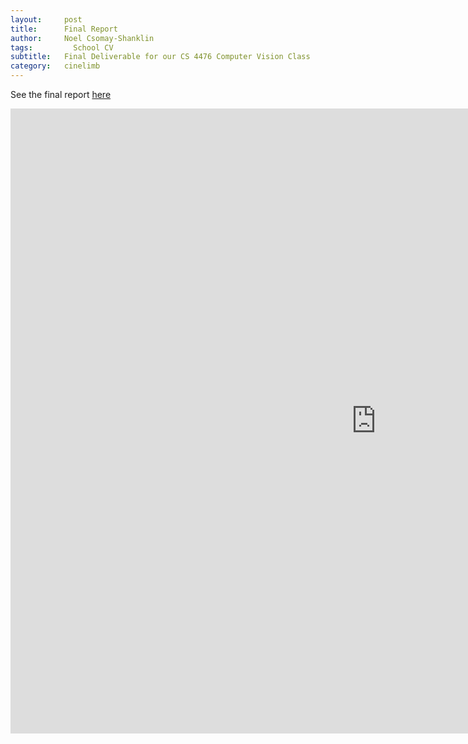 ```yaml
---
layout:     post
title:      Final Report
author:     Noel Csomay-Shanklin
tags: 		  School CV
subtitle:  	Final Deliverable for our CS 4476 Computer Vision Class
category:   cinelimb
---
```

<!-- Start Writing Below in Markdown -->

See the final report [here](https://cinelimb.gitlab.io/)

<iframe width="1170" height="1000" src="https://cinelimb.gitlab.io" frameborder="0" allowfullscreen></iframe>
